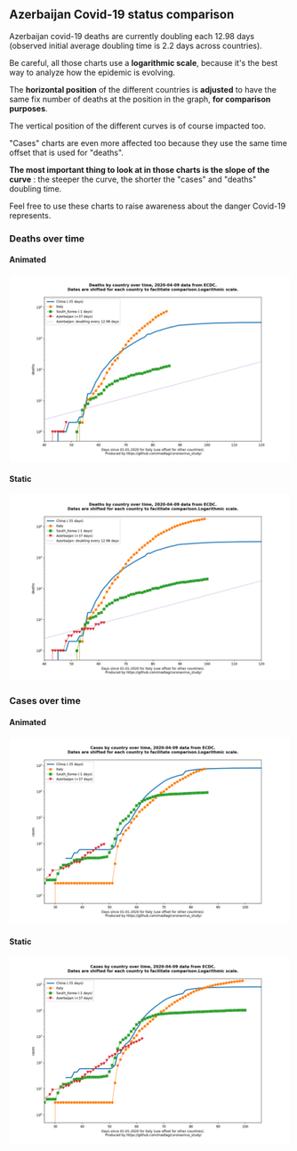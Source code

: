 ## Azerbaijan Covid-19 status comparison 

Azerbaijan covid-19 deaths are currently doubling each 12.98 days (observed initial average doubling time is 2.2 days across countries).



Be careful, all those charts use a **logarithmic scale**, because it's the best way to analyze how the epidemic is evolving.
 
The **horizontal position** of the different countries is **adjusted** to have the same fix number of deaths at the position in the graph, **for comparison purposes**.

The vertical position of the different curves is of course impacted too.

"Cases" charts are even more affected too because they use the same time offset that is used for "deaths".

**The most important thing to look at in those charts is the slope of the curve** : the steeper the curve, the shorter the "cases" and "deaths" doubling time.

Feel free to use these charts to raise awareness about the danger Covid-19 represents. 


 
### Deaths over time
 
#### Animated
![Azerbaijan covid-19 deaths animated chart](https://raw.githubusercontent.com/madlag/coronavirus_study/master/notebooks/graphs/2020-04-09/countries/Azerbaijan/2020-04-09_Azerbaijan_deaths.gif "Azerbaijan covid-19 deaths animated chart")   
 
#### Static
![Azerbaijan covid-19 deaths static chart](https://raw.githubusercontent.com/madlag/coronavirus_study/master/notebooks/graphs/2020-04-09/countries/Azerbaijan/2020-04-09_Azerbaijan_deaths.png "Azerbaijan covid-19 deaths static chart")   

 
### Cases over time
 
#### Animated
![Azerbaijan covid-19 cases animated chart](https://raw.githubusercontent.com/madlag/coronavirus_study/master/notebooks/graphs/2020-04-09/countries/Azerbaijan/2020-04-09_Azerbaijan_cases.gif "Azerbaijan covid-19 cases animated chart")   
 
#### Static
![Azerbaijan covid-19 cases static chart](https://raw.githubusercontent.com/madlag/coronavirus_study/master/notebooks/graphs/2020-04-09/countries/Azerbaijan/2020-04-09_Azerbaijan_cases.png "Azerbaijan covid-19 cases static chart")   

